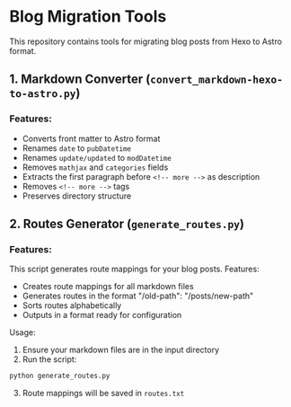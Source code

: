 # Blog Migration Tools

This repository contains tools for migrating blog posts from Hexo to Astro format.

## 1. Markdown Converter (`convert_markdown-hexo-to-astro.py`)

### Features:
- Converts front matter to Astro format
- Renames `date` to `pubDatetime`
- Renames `update/updated` to `modDatetime`
- Removes `mathjax` and `categories` fields
- Extracts the first paragraph before `<!-- more -->` as description
- Removes `<!-- more -->` tags
- Preserves directory structure

## 2. Routes Generator (`generate_routes.py`)

### Features:
This script generates route mappings for your blog posts.
 Features:
- Creates route mappings for all markdown files
- Generates routes in the format "/old-path": "/posts/new-path"
- Sorts routes alphabetically
- Outputs in a format ready for configuration

Usage:
1. Ensure your markdown files are in the input directory
2. Run the script:

```sh
python generate_routes.py
```

3. Route mappings will be saved in `routes.txt`
